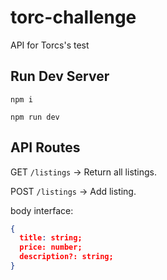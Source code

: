 # torc-challenge

API for Torcs's test

## Run Dev Server

`npm i`

`npm run dev`

## API Routes

GET `/listings` -> Return all listings.

POST `/listings` -> Add listing.

body interface:

```json
{
  title: string;
  price: number;
  description?: string;
}
```
